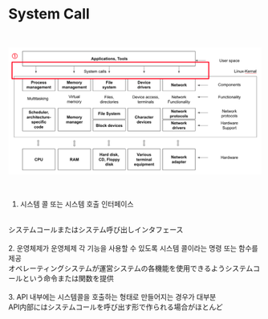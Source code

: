 # System Call

<br>

![SystemCallPart](image/system_call.png)

<br>

 1. 시스템 콜 또는 시스템 호출 인터페이스
 <br>
 システムコールまたはシステム呼び出しインタフェース
 <br><br>
 2. 운영체제가 운영체제 각 기능을 사용할 수 있도록 시스템 콜이라는 명령 또는 함수를 제공
 <br>
 オペレーティングシステムが運営システムの各機能を使用できるようシステムコールという命令または関数を提供
 <br><br>
 3. API 내부에는 시스템콜을 호출하는 형태로 만들어지는 경우가 대부분
 <br>
 API内部にはシステムコールを呼び出す形で作られる場合がほとんど